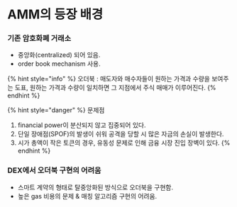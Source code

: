 # AMM의 등장 배경

### 기존 암호화폐 거래소

* 중앙화(centralized) 되어 있음.
* order book mechanism 사용.

{% hint style="info" %}
오더북 : 매도자와 매수자들이 원하는 가격과 수량을 보여주는 도표, 원하는 가격과 수량이 일치하면 그 지점에서 주식 매매가 이루어진다.
{% endhint %}

{% hint style="danger" %}
문제점

1. financial power이 분산되지 않고 집중되어 있다.&#x20;
2. 단일 장애점(SPOF)의 발생이 쉬워 공격을 당할 시 많은 자금의 손실이 발생한다.
3. 시가 총액이 작은 토큰의 경우, 유동성 문제로 인해 금융 시장 진입 장벽이 있다.
{% endhint %}



### DEX에서 오더북 구현의 어려움

* 스마트 계약의 형태로 탈중앙화된 방식으로 오더북을 구현함.&#x20;
* 높은 gas 비용의 문제 & 매칭 알고리즘 구현의 어려움.&#x20;



##
